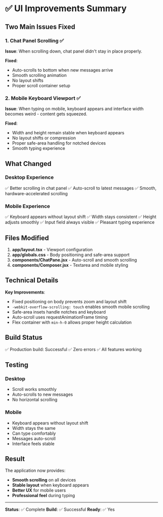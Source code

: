 # ✅ UI Improvements Summary

## Two Main Issues Fixed

### 1. Chat Panel Scrolling ✅
**Issue**: When scrolling down, chat panel didn't stay in place properly.

**Fixed**:
- Auto-scrolls to bottom when new messages arrive
- Smooth scrolling animation
- No layout shifts
- Proper scroll container setup

### 2. Mobile Keyboard Viewport ✅
**Issue**: When typing on mobile, keyboard appears and interface width becomes weird - content gets squeezed.

**Fixed**:
- Width and height remain stable when keyboard appears
- No layout shifts or compression
- Proper safe-area handling for notched devices
- Smooth typing experience

## What Changed

### Desktop Experience
✅ Better scrolling in chat panel
✅ Auto-scroll to latest messages
✅ Smooth, hardware-accelerated scrolling

### Mobile Experience
✅ Keyboard appears without layout shift
✅ Width stays consistent
✅ Height adjusts smoothly
✅ Input field always visible
✅ Pleasant typing experience

## Files Modified

1. **app/layout.tsx** - Viewport configuration
2. **app/globals.css** - Body positioning and safe-area support
3. **components/ChatPane.jsx** - Auto-scroll and smooth scrolling
4. **components/Composer.jsx** - Textarea and mobile styling

## Technical Details

**Key Improvements**:
- Fixed positioning on body prevents zoom and layout shift
- `-webkit-overflow-scrolling: touch` enables smooth mobile scrolling
- Safe-area insets handle notches and keyboard
- Auto-scroll uses requestAnimationFrame timing
- Flex container with `min-h-0` allows proper height calculation

## Build Status

✅ Production build: Successful
✅ Zero errors
✅ All features working

## Testing

### Desktop
- Scroll works smoothly
- Auto-scrolls to new messages
- No horizontal scrolling

### Mobile
- Keyboard appears without layout shift
- Width stays the same
- Can type comfortably
- Messages auto-scroll
- Interface feels stable

## Result

The application now provides:
- **Smooth scrolling** on all devices
- **Stable layout** when keyboard appears
- **Better UX** for mobile users
- **Professional feel** during typing

---

**Status**: ✅ Complete
**Build**: ✅ Successful
**Ready**: ✅ Yes